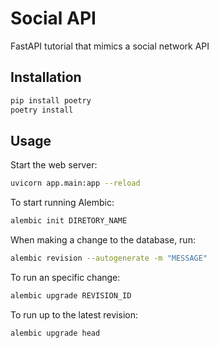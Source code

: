 # Social API

FastAPI tutorial that mimics a social network API

## Installation

```bash
pip install poetry
poetry install
```

## Usage

Start the web server:

```bash
uvicorn app.main:app --reload
```

To start running Alembic:

```bash
alembic init DIRETORY_NAME
```

When making a change to the database, run:

```bash
alembic revision --autogenerate -m "MESSAGE"
```

To run an specific change:

```bash
alembic upgrade REVISION_ID
```

To run up to the latest revision:

```bash
alembic upgrade head
```
